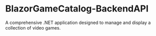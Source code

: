 # BlazorGameCatalog-BackendAPI
A comprehensive .NET application designed to manage and display a collection of video games.
